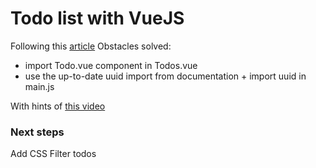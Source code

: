 # Todo list with VueJS

Following this [article](https://medium.com/@hugo.bjarred/learn-vuejs-by-building-a-simple-todo-app-44e2e7dfccae)
Obstacles solved:
- import Todo.vue component in Todos.vue
- use the up-to-date uuid import from documentation + import uuid in main.js


With hints of [this video](https://www.youtube.com/watch?v=EhrY9lB7rgU)

### Next steps
Add CSS
Filter todos
